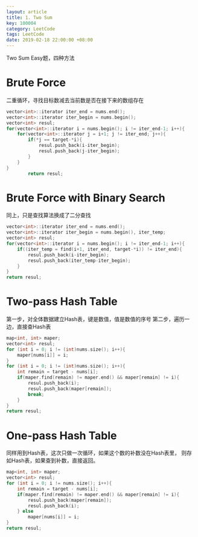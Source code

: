 ```yaml
---
layout: article
title: 1. Two Sum
key: 100004
category: LeetCode
tags: LeetCode
date: 2019-02-18 22:00:00 +08:00
---
```


Two Sum 
Easy题，四种方法

<!--more-->

# Brute Force

二重循环，寻找目标数减去当前数是否在接下来的数组存在

```C++
vector<int>::iterator iter_end = nums.end();
vector<int>::iterator iter_begin = nums.begin();
vector<int> resul;
for(vector<int>::iterator i = nums.begin(); i != iter_end-1; i++){
    for(vector<int>::iterator j = i+1; j != iter_end; j++){
        if(*j == target-*i){
            resul.push_back(i-iter_begin);
            resul.push_back(j-iter_begin);
        }
    }
}
        return resul;
```

# Brute Force with Binary Search

同上，只是查找算法换成了二分查找

```C++
vector<int>::iterator iter_end = nums.end();
vector<int>::iterator iter_begin = nums.begin(), iter_temp;
vector<int> resul;
for(vector<int>::iterator i = nums.begin(); i != iter_end-1; i++){
    if((iter_temp = find(i+1, iter_end, target-*i)) != iter_end){
        resul.push_back(i-iter_begin);
        resul.push_back(iter_temp-iter_begin);
    }
}
return resul;
```

# Two-pass Hash Table

第一步，对全体数据建立Hash表，键是数值，值是数值的序号
第二步，遍历一边，直接查Hash表

```C++
map<int, int> maper;
vector<int> resul;
for (int i = 0; i != (int)nums.size(); i++){
    maper[nums[i]] = i;
}
for (int i = 0; i != (int)nums.size(); i++){
    int remain = target - nums[i];
    if(maper.find(remain) != maper.end() && maper[remain] != i){
        resul.push_back(i);
        resul.push_back(maper[remain]);
        break;
    }
}
return resul;
```

# One-pass Hash Table

同样用到Hash表，这次只做一次循环，如果这个数的补数没在Hash表里，
则存如Hash表，如果查到补数，直接返回。

```C++
map<int, int> maper;
vector<int> resul;
for (int i = 0; i != nums.size(); i++){
    int remain = target - nums[i];
    if(maper.find(remain) != maper.end() && maper[remain] != i){
        resul.push_back(maper[remain]);
        resul.push_back(i);
    } else
        maper[nums[i]] = i;
}
return resul;